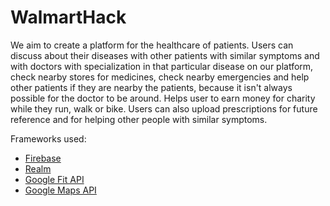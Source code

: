# WalmartHack

We aim to create a platform for the healthcare of patients. Users can discuss about their diseases with other patients with similar symptoms and with doctors with specialization in that particular disease on our platform, check nearby stores for medicines, check nearby emergencies and help other patients if they are nearby the patients, because it isn't always possible for the doctor to be around. Helps user to earn money for charity while they run, walk or bike. Users can also upload prescriptions for future reference and for helping other people with similar symptoms.

Frameworks used:

  * [Firebase](http://firebase.google.com)
  * [Realm](https://realm.io)
  * [Google Fit API](https://developers.google.com/fit/)
  * [Google Maps API](https://developers.google.com/maps/)
